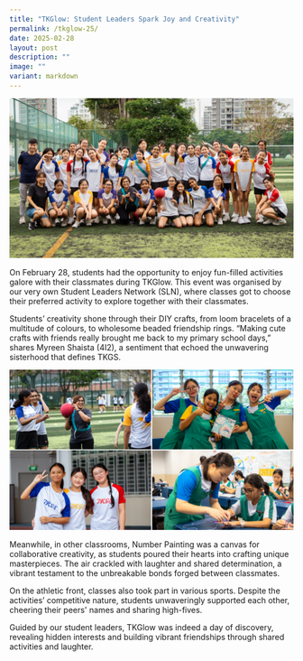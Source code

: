 ```yaml
---
title: "TKGlow: Student Leaders Spark Joy and Creativity"
permalink: /tkglow-25/
date: 2025-02-28
layout: post
description: ""
image: ""
variant: markdown
---
```

<img src="/images/Sparkling_Moment/2025/TKGlow_Hero.png">
<p>On February 28, students had the opportunity to enjoy fun-filled activities galore with their classmates during TKGlow. This event was organised by our very own Student Leaders Network (SLN), where classes got to choose their preferred activity to explore together with their classmates. </p>
<p>Students’ creativity shone through their DIY crafts, from loom bracelets of a multitude of colours, to wholesome beaded friendship rings. “Making cute crafts with friends really brought me back to my primary school days,” shares Myreen Shaista (4I2), a sentiment that echoed the unwavering sisterhood that defines TKGS.</p>
<img src="/images/Sparkling_Moment/2025/TKGlow_1.png">
<p>Meanwhile, in other classrooms, Number Painting was a canvas for collaborative creativity, as students poured their hearts into crafting unique masterpieces. The air crackled with laughter and shared determination, a vibrant testament to the unbreakable bonds forged between classmates.</p>
<p>On the athletic front, classes also took part in various sports. Despite the activities’ competitive nature, students unwaveringly supported each other, cheering their peers' names and sharing high-fives. 
</p>
<p>Guided by our student leaders, TKGlow was indeed a day of discovery, revealing hidden interests and building vibrant friendships through shared activities and laughter.</p>